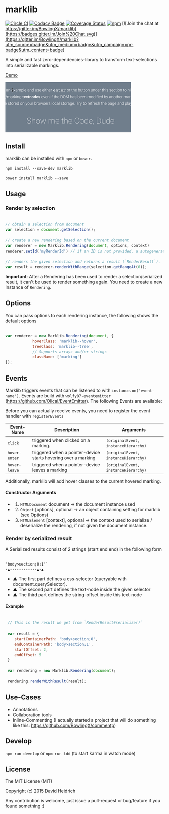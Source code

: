 # marklib

[![Circle CI](https://circleci.com/gh/BowlingX/marklib.svg?style=svg)](https://circleci.com/gh/BowlingX/marklib)
[![Codacy Badge](https://www.codacy.com/project/badge/d31afc00c2f04ba2848f3991d6b17e47)](https://www.codacy.com/app/billing/marklib)
[![Coverage Status](https://coveralls.io/repos/BowlingX/marklib/badge.svg?branch=master)](https://coveralls.io/r/BowlingX/marklib?branch=master)
[![npm](https://img.shields.io/npm/v/marklib.svg?style=flat-square)](https://www.npmjs.com/package/marklib)
[![Join the chat at https://gitter.im/BowlingX/marklib](https://badges.gitter.im/Join%20Chat.svg)](https://gitter.im/BowlingX/marklib?utm_source=badge&utm_medium=badge&utm_campaign=pr-badge&utm_content=badge)

A simple and fast zero-dependencies-library to transform text-selections into serializable markings.

[Demo](http://bowlingx.github.io/marklib/)

![Demo-Gif](https://raw.githubusercontent.com/BowlingX/marklib/master/marklib.gif)

## Install

marklib can be installed with `npm` or `bower`.

`npm install --save-dev marklib`

`bower install marklib --save`

## Usage

### Render by selection

``` javascript

// obtain a selection from document
var selection = document.getSelection();

// create a new rendering based on the current document
var renderer = new Marklib.Rendering(document, options, context)
renderer.setId('myRenderId') // if an ID is not provided, a autogenerated one will be used

// renders the given selection and returns a result (`RenderResult`).
var result = renderer.renderWithRange(selection.getRangeAt(0));

```

**Important**: After a Rendering has been used to render a selection/serialized result, 
it can't be used to render something again. You need to create a new Instance of `Rendering`.

## Options

You can pass options to each rendering instance, the following shows the default options

```javascript

var renderer = new Marklib.Rendering(document, {
            hoverClass: 'marklib--hover',
            treeClass: 'marklib--tree',
            // Supports arrays and/or strings
            className: ['marking']
});

```

## Events

Marklib triggers events that can be listened to with `instance.on('event-name')`. Events are build with 
`wolfy87-eventemitter` (https://github.com/Olical/EventEmitter). The following Events are available:

Before you can actually receive events, you need to register the event handler with `registerEvents`

| Event-Name    | Description | Arguments |
| ------------- |-------------|-------------|
| `click`         | triggered when clicked on a marking.  | `(originalEvent, instanceHierarchy)`
| `hover-enter`   | triggered when a pointer-device starts hovering over a marking      | `(originalEvent, instanceHierarchy)`
| `hover-leave`   | triggered when a pointer-device leaves a marking                    | `(originalEvent, instanceHierarchy)`

Additionally, marklib will add hover classes to the current hovered marking.

#### Constructor Arguments

- 1) `HTMLDocument` document -> the document instance used
- 2) `Object` [options], optional -> an object containing setting for marklib (see Options)
- 3) `HTMLElement` [context], optional -> 
    the context used to serialize / deserialize the rendering, if not given the document instance.


### Render by serialized result

A Serialized results consist of 2 strings (start end end) in the following form

```

'body>section;0;1'`
-▲------------▲-▲ 

```

- ▲ The first part defines a css-selector (queryable with document.querySelector).
- ▲ The second part defines the text-node inside the given selector
- ▲ The third part defines the string-offset inside this text-node

#### Example

``` javascript

 // This is the result we get from `RenderResult#serialize()`
 
 var result = {
    startContainerPath: 'body>section;0',
    endContainerPath: 'body>section;1',
    startOffset: 2,
    endOffset: 5
 }

 var rendering = new Marklib.Rendering(document);
 
 rendering.renderWithResult(result);

```

## Use-Cases

- Annotations
- Collaboration tools
- Inline-Commenting (I actually started a project that will do something like this: https://github.com/BowlingX/commentp)

## Develop

`npm run develop` or `npm run tdd` (to start karma in watch mode)

## License

The MIT License (MIT)

Copyright (c) 2015 David Heidrich

Any contribution is welcome, just issue a pull-request or bug/feature if you found something :)

